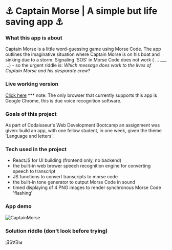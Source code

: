 # ⚓ Captain Morse | A simple but life saving app ⚓

### What this app is about

Captain Morse is a little word-guessing game using Morse Code. The app outlines the imaginative situation where Captain Morse is on his boat and sinking due to a storm. Signaling 'SOS' in Morse Code does not work ( ... \_\_\_ ...) - so the urgent riddle is: _Which message does work to the lives of Captain Morse and his desparate crew?_

### Live working version

[Click here](https://captain-morse.netlify.app/)
\*\*\* note: The only browser that currently supports this app is Google Chrome, this is due voice recognition software.

### Goals of this project

As part of Codaisseur's Web Development Bootcamp an assignment was given: build an app, with one fellow student, in one week, given the theme 'Language and letters'.

### Tech used in the project

- ReactJS for UI building (frontend only, no backend)
- the built-in web brower speech recognition engine for converting speech to transcript
- JS functions to convert transcripts to morse code
- the built-in tone generator to output Morse Code in sound
- timed displaying of 4 PNG images to render synchronous Morse Code 'flashing'

### App demo

![CaptainMorse](https://github.com/tdijkmans/morse-code-masters/blob/development/readme-assets/Captain-morse.gif)

### Solution riddle (don't look before trying)

¡ƎS∀Ǝ˥Ԁ
